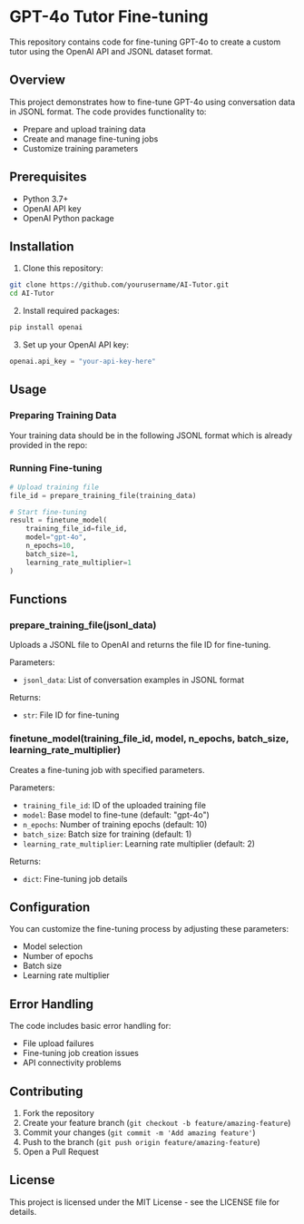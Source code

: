 # GPT-4o Tutor Fine-tuning

This repository contains code for fine-tuning GPT-4o to create a custom tutor using the OpenAI API and JSONL dataset format.

## Overview

This project demonstrates how to fine-tune GPT-4o using conversation data in JSONL format. The code provides functionality to:
- Prepare and upload training data
- Create and manage fine-tuning jobs
- Customize training parameters

## Prerequisites

- Python 3.7+
- OpenAI API key
- OpenAI Python package

## Installation

1. Clone this repository:
```bash
git clone https://github.com/yourusername/AI-Tutor.git
cd AI-Tutor
```

2. Install required packages:
```bash
pip install openai
```

3. Set up your OpenAI API key:
```python
openai.api_key = "your-api-key-here"
```

## Usage

### Preparing Training Data

Your training data should be in the following JSONL format which is already provided in the repo:

### Running Fine-tuning

```python
# Upload training file
file_id = prepare_training_file(training_data)

# Start fine-tuning
result = finetune_model(
    training_file_id=file_id,
    model="gpt-4o",
    n_epochs=10,
    batch_size=1,
    learning_rate_multiplier=1
)
```

## Functions

### prepare_training_file(jsonl_data)
Uploads a JSONL file to OpenAI and returns the file ID for fine-tuning.

Parameters:
- `jsonl_data`: List of conversation examples in JSONL format

Returns:
- `str`: File ID for fine-tuning

### finetune_model(training_file_id, model, n_epochs, batch_size, learning_rate_multiplier)
Creates a fine-tuning job with specified parameters.

Parameters:
- `training_file_id`: ID of the uploaded training file
- `model`: Base model to fine-tune (default: "gpt-4o")
- `n_epochs`: Number of training epochs (default: 10)
- `batch_size`: Batch size for training (default: 1)
- `learning_rate_multiplier`: Learning rate multiplier (default: 2)

Returns:
- `dict`: Fine-tuning job details

## Configuration

You can customize the fine-tuning process by adjusting these parameters:
- Model selection
- Number of epochs
- Batch size
- Learning rate multiplier

## Error Handling

The code includes basic error handling for:
- File upload failures
- Fine-tuning job creation issues
- API connectivity problems

## Contributing

1. Fork the repository
2. Create your feature branch (`git checkout -b feature/amazing-feature`)
3. Commit your changes (`git commit -m 'Add amazing feature'`)
4. Push to the branch (`git push origin feature/amazing-feature`)
5. Open a Pull Request

## License

This project is licensed under the MIT License - see the LICENSE file for details.
